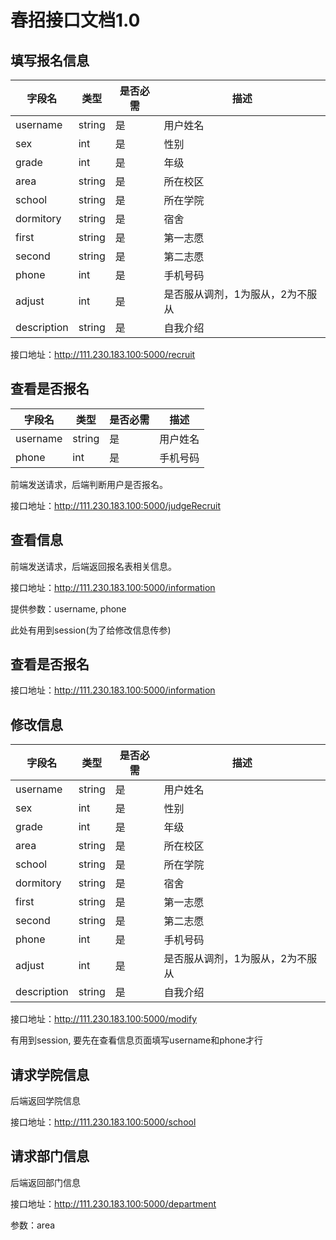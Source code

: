 # 春招接口文档1.0
## 填写报名信息
|字段名|类型|是否必需|描述|
|-----|---|--------|----|
|username|string|是|用户姓名|
|sex|int|是|性别|
|grade|int|是|年级|
|area|string|是|所在校区|
|school|string|是|所在学院|
|dormitory|string|是|宿舍|
|first|string|是|第一志愿|
|second|string|是|第二志愿|
|phone|int|是|手机号码|
|adjust|int|是|是否服从调剂，1为服从，2为不服从|
|description|string|是|自我介绍|

接口地址：http://111.230.183.100:5000/recruit

## 查看是否报名

|字段名|类型|是否必需|描述|
|-----|---|--------|----|
|username|string|是|用户姓名|
|phone|int|是|手机号码|

前端发送请求，后端判断用户是否报名。

接口地址：http://111.230.183.100:5000/judgeRecruit

## 查看信息

前端发送请求，后端返回报名表相关信息。

接口地址：http://111.230.183.100:5000/information

提供参数：username, phone

此处有用到session(为了给修改信息传参)

## 查看是否报名

接口地址：http://111.230.183.100:5000/information

## 修改信息

|字段名|类型|是否必需|描述|
|-----|---|--------|----|
|username|string|是|用户姓名|
|sex|int|是|性别|
|grade|int|是|年级|
|area|string|是|所在校区|
|school|string|是|所在学院|
|dormitory|string|是|宿舍|
|first|string|是|第一志愿|
|second|string|是|第二志愿|
|phone|int|是|手机号码|
|adjust|int|是|是否服从调剂，1为服从，2为不服从|
|description|string|是|自我介绍|

接口地址：http://111.230.183.100:5000/modify

有用到session, 要先在查看信息页面填写username和phone才行

## 请求学院信息

后端返回学院信息

接口地址：http://111.230.183.100:5000/school

## 请求部门信息

后端返回部门信息

接口地址：http://111.230.183.100:5000/department

参数：area